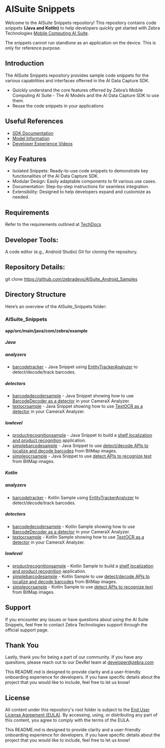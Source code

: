 # AISuite Snippets
Welcome to the AISuite Snippets repository! This repository contains code snippets **(Java and Kotlin)** to help developers quickly get started with Zebra Technologies [Mobile Computing AI Suite](https://www.zebra.com/ap/en/software/mobile-computer-software/zebra-mobile-computing-ai-suite.html). 

The snippets cannot run standlone as an application on the device. This is only for reference purpose.

## Introduction
The AISuite Snippets repository provides sample code snippets for the various capabilities and interfaces offerred in the AI Data Capture SDK.

* Quickly understand the core features offerred by Zebra’s Mobile Computing AI Suite - The AI Models and the AI Data Capture SDK to use them.
* Reuse the code snippets in your applications

## Useful References
- [SDK Documentation](https://techdocs.zebra.com/ai-datacapture/latest/about/)
- [Model Information](https://techdocs.zebra.com/ai-datacapture/latest/setup/#featuresmodels)
- [Developer Experience Videos](https://www.youtube.com/zebratechnologies)

## Key Features
* Isolated Snippets: Ready-to-use code snippets to demonstrate key functionalities of the AI Data Capture SDK.
* Modular Design: Easily adaptable components to fit various use cases.
* Documentation: Step-by-step instructions for seamless integration.
* Extensibility: Designed to help developers expand and customize as needed.

## Requirements
Refer to the requirements outlined at [TechDocs](https://techdocs.zebra.com/ai-datacapture/latest/setup/#requirements)

## Developer Tools:
A code editor (e.g., Android Studio)
Git for cloning the repository.

## Repository Details:
git clone https://github.com/zebradevs/AISuite_Android_Samples

## Directory Structure
Here’s an overview of the AISuite_Snippets folder:
 
### AISuite_Snippets

#### app/src/main/java/com/zebra/example
##### Java
##### analyzers
- [barcodetracker](app/src/main/java/com/zebra/example/java/analyzers/BarcodeTracker.java) - Java Snippet using [EntityTrackerAnalyzer](https://techdocs.zebra.com/ai-datacapture/latest/camerax/#entitytrackeranalyzer) to detect/decode/track barcodes.
##### detectors
- [barcodedecodersample](app/src/main/java/com/zebra/example/java/detectors/BarcodeSample.java) - Java Snippet showing how to use [BarcodeDecoder as a detector](https://techdocs.zebra.com/ai-datacapture/latest/barcodedecoder/#processimagedataimagedata) in your CameraX Analyzer.
- [textocrsample](app/src/main/java/com/zebra/example/java/detectors/OCRSample.java) - Java Snippet showing how to use [TextOCR as a detector](https://techdocs.zebra.com/ai-datacapture/latest/textocr/#processimagedataimagedataexecutorexecutor) in your CameraX Analyzer.
##### lowlevel
- [productrecognitionsample](app/src/main/java/com/zebra/example/java/lowlevel/ProductRecognitionSample.java) - Java Snippet to build a [shelf localization and product recognition](https://techdocs.zebra.com/ai-datacapture/latest/productrecognition/) application.
- [simplebarcodesample](app/src/main/java/com/zebra/example/java/lowlevel/BarcodeLegacySample.java) - Java Snippet to use [detect/decode APIs to localize and decode barcodes](https://techdocs.zebra.com/ai-datacapture/latest/barcodedecoder/#decodebitmapbmpbboxdetectionsexecutorexecutor) from BitMap images.
- [simpleocrsample](app/src/main/java/com/zebra/example/java/lowlevel/OCRLegacySample.java) - Java Snippet to use [detect APIs to recognize text](https://techdocs.zebra.com/ai-datacapture/latest/textocr/#detectparagraphsbitmapsrcimgexecutorexecutor) from BitMap images.
    
##### Kotlin
##### analyzers
- [barcodetracker](app/src/main/java/com/zebra/example/kotlin/analyzers/BarcodeTracker.kt) - Kotlin Sample using [EntityTrackerAnalyzer](https://techdocs.zebra.com/ai-datacapture/latest/camerax/#entitytrackeranalyzer) to detect/decode/track barcodes.
##### detectors
- [barcodedecodersample](app/src/main/java/com/zebra/example/kotlin/detectors/BarcodeSample.kt) - Kotlin Sample showing how to use [BarcodeDecoder as a detector](https://techdocs.zebra.com/ai-datacapture/latest/barcodedecoder/#processimagedataimagedata) in your CameraX Analyzer.
- [textocrsample](app/src/main/java/com/zebra/example/kotlin/detectors/OCRSample.kt) - Kotlin Sample showing how to use [TextOCR as a detector](https://techdocs.zebra.com/ai-datacapture/latest/textocr/#processimagedataimagedataexecutorexecutor) in your CameraX Analyzer.
##### lowlevel
- [productrecognitionsample](app/src/main/java/com/zebra/example/kotlin/lowlevel/ProductRecognitionSample.kt) - Kotlin Sample to build a [shelf localization and product recognition](https://techdocs.zebra.com/ai-datacapture/latest/productrecognition/) application.
- [simplebarcodesample](app/src/main/java/com/zebra/example/kotlin/lowlevel/BarcodeLegacySample.kt) - Kotlin Sample to use [detect/decode APIs to localize and decode barcodes](https://techdocs.zebra.com/ai-datacapture/latest/barcodedecoder/#decodebitmapbmpbboxdetectionsexecutorexecutor) from BitMap images.
- [simpleocrsample](app/src/main/java/com/zebra/example/kotlin/lowlevel/OCRLegacySample.kt) - Kotlin Sample to use [detect APIs to recognize text](https://techdocs.zebra.com/ai-datacapture/latest/textocr/#detectparagraphsbitmapsrcimgexecutorexecutor) from BitMap images.
    

## Support
If you encounter any issues or have questions about using the AI Suite Snippets, feel free to contact Zebra Technologies support through the official support page.

## Thank You
Lastly, thank you for being a part of our community. If you have any quesitons, please reach out to our DevRel team at developer@zebra.com

This README.md is designed to provide clarity and a user-friendly onboarding experience for developers. If you have specific details about the project that you would like to include, feel free to let us know!

## License
All content under this repository's root folder is subject to the [End User License Agreement (EULA)](../Zebra%20Development%20Tool%20License.pdf). By accessing, using, or distributing any part of this content, you agree to comply with the terms of the EULA.

This README.md is designed to provide clarity and a user-friendly onboarding experience for developers. If you have specific details about the project that you would like to include, feel free to let us know!
